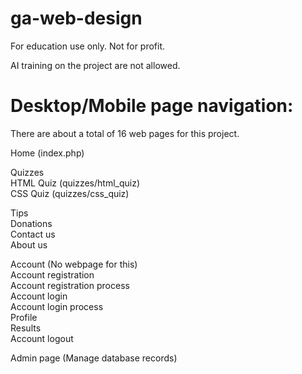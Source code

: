 # ga-web-design
For education use only. Not for profit.

AI training on the project are not allowed.

# Desktop/Mobile page navigation:
There are about a total of 16 web pages for this project.

Home (index.php)

Quizzes<br>
HTML Quiz (quizzes/html_quiz)<br>
CSS Quiz (quizzes/css_quiz)

Tips<br>
Donations<br>
Contact us<br>
About us

Account (No webpage for this)<br>
Account registration<br>
Account registration process<br>
Account login<br>
Account login process<br>
Profile<br>
Results<br>
Account logout

Admin page (Manage database records)
